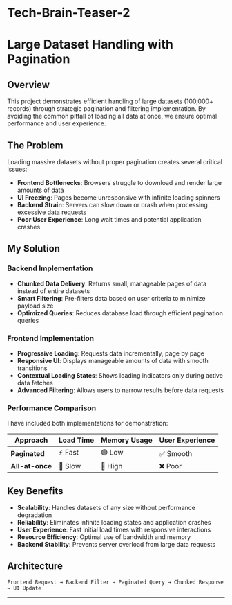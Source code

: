 # Tech-Brain-Teaser-2

# Large Dataset Handling with Pagination

## Overview

This project demonstrates efficient handling of large datasets (100,000+ records) through strategic pagination and filtering implementation. By avoiding the common pitfall of loading all data at once, we ensure optimal performance and user experience.

## The Problem

Loading massive datasets without proper pagination creates several critical issues:

- **Frontend Bottlenecks**: Browsers struggle to download and render large amounts of data
- **UI Freezing**: Pages become unresponsive with infinite loading spinners
- **Backend Strain**: Servers can slow down or crash when processing excessive data requests
- **Poor User Experience**: Long wait times and potential application crashes

## My Solution

### Backend Implementation
- **Chunked Data Delivery**: Returns small, manageable pages of data instead of entire datasets
- **Smart Filtering**: Pre-filters data based on user criteria to minimize payload size
- **Optimized Queries**: Reduces database load through efficient pagination queries

### Frontend Implementation  
- **Progressive Loading**: Requests data incrementally, page by page
- **Responsive UI**: Displays manageable amounts of data with smooth transitions
- **Contextual Loading States**: Shows loading indicators only during active data fetches
- **Advanced Filtering**: Allows users to narrow results before data requests

### Performance Comparison

I have included both implementations for demonstration:

| Approach | Load Time | Memory Usage | User Experience |
|----------|-----------|--------------|-----------------|
| **Paginated**  | ⚡ Fast | 🟢 Low | ✅ Smooth |
| **All-at-once** | 🐌 Slow | 🔴 High | ❌ Poor |

## Key Benefits

- **Scalability**: Handles datasets of any size without performance degradation
- **Reliability**: Eliminates infinite loading states and application crashes  
- **User Experience**: Fast initial load times with responsive interactions
- **Resource Efficiency**: Optimal use of bandwidth and memory
- **Backend Stability**: Prevents server overload from large data requests

## Architecture

```
Frontend Request → Backend Filter → Paginated Query → Chunked Response → UI Update
```

---
